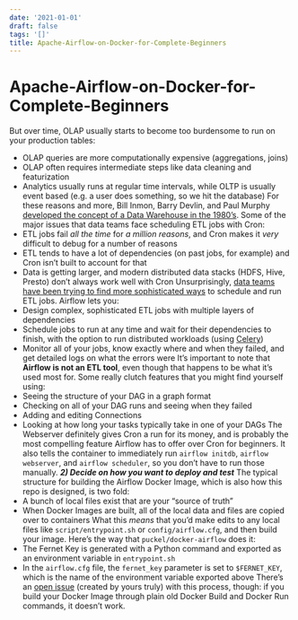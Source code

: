 ```yaml
---
date: '2021-01-01'
draft: false
tags: '[]'
title: Apache-Airflow-on-Docker-for-Complete-Beginners
---
```


# Apache-Airflow-on-Docker-for-Complete-Beginners

But over time, OLAP usually starts to become too burdensome to run on your production tables:
- OLAP queries are more computationally expensive (aggregations, joins)
- OLAP often requires intermediate steps like data cleaning and featurization
- Analytics usually runs at regular time intervals, while OLTP is usually event based (e.g. a user does something, so we hit the database)
For these reasons and more, Bill Inmon, Barry Devlin, and Paul Murphy [developed the concept of a Data Warehouse in the 1980’s](https://en.m.wikipedia.org/wiki/Data_warehouse#History).
Some of the major issues that data teams face scheduling ETL jobs with Cron:
- ETL jobs fail *all the time* for *a million reasons*, and Cron makes it *very* difficult to debug for a number of reasons
- ETL tends to have a lot of dependencies (on past jobs, for example) and Cron isn’t built to account for that
- Data is getting larger, and modern distributed data stacks (HDFS, Hive, Presto) don’t always work well with Cron
Unsurprisingly, [data teams have been trying to find more sophisticated ways](https://medium.com/videoamp/what-we-learned-migrating-off-cron-to-airflow-b391841a0da4) to schedule and run ETL jobs.
Airflow lets you:
- Design complex, sophisticated ETL jobs with multiple layers of dependencies
- Schedule jobs to run at any time and wait for their dependencies to finish, with the option to run distributed workloads (using [Celery](http://www.celeryproject.org/))
- Monitor all of your jobs, know exactly where and when they failed, and get detailed logs on what the errors were
It’s important to note that **Airflow is not an ETL tool**, even though that happens to be what it’s used most for.
Some really clutch features that you might find yourself using:
- Seeing the structure of your DAG in a graph format
- Checking on all of your DAG runs and seeing when they failed
- Adding and editing Connections
- Looking at how long your tasks typically take in one of your DAGs
The Webserver definitely gives Cron a run for its money, and is probably the most compelling feature Airflow has to offer over Cron for beginners.
It also tells the container to immediately run `airflow initdb`, `airflow webserver`, and `airflow scheduler`, so you don’t have to run those manually.
***2) Decide on how you want to deploy and test***
The typical structure for building the Airflow Docker Image, which is also how this repo is designed, is two fold:
- A bunch of local files exist that are your “source of truth”
- When Docker Images are built, all of the local data and files are copied over to containers
What this *means* that you’d make edits to any local files like `script/entrypoint.sh` or `config/airflow.cfg`, and then build your image.
Here’s the way that `puckel/docker-airflow` does it:
- The Fernet Key is generated with a Python command and exported as an environment variable in `entrypoint.sh`
- In the `airflow.cfg` file, the `fernet_key` parameter is set to `$FERNET_KEY`, which is the name of the environment variable exported above
There’s an [open issue](https://github.com/puckel/docker-airflow/issues/290) (created by yours truly) with this process, though: if you build your Docker Image through plain old Docker Build and Docker Run commands, it doesn’t work.
